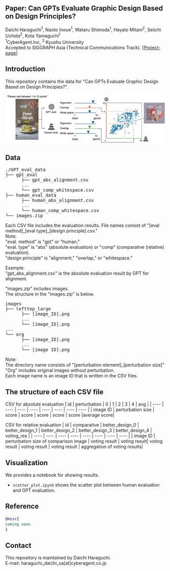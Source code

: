 ## Paper: Can GPTs Evaluate Graphic Design Based on Design Principles?
Daichi Haraguchi<sup>1</sup>, Naoto Inoue<sup>1</sup>, Wataru Shimoda<sup>1</sup>, Hayato Mitani<sup>2</sup>, Seiichi Uchida<sup>2</sup>, Kota Yamaguchi<sup>1</sup>  
<sup>1</sup>CyberAgent.Inc, <sup>2</sup> Kyushu University  
Accepted to SIGGRAPH Asia (Technical Communications Track).
[[Project-page](https://cyberagentailab.github.io/Graphic-design-evaluation/)]

## Introduction
This repository contains the data for "Can GPTs Evaluate Graphic Design Based on Design Principles?".

<img src = "https://github.com/CyberAgentAILab/Graphic-design-evaluation/blob/projectpage/docs/images/teaser.jpg" title = "teaser" >

## Data
<pre>
./GPT_eval_data
├── gpt_eval
      ├── gpt_abs_alignment.csv
      ...
      └── gpt_comp_whitespace.csv
├── human_eval_data
      ├── human_abs_alignment.csv
      ...
      └── human_comp_whitespace.csv
└── images.zip
</pre>
Each CSV file includes the evaluation results.
File names consist of "[eval method]_[eval type]\_[design principle].csv."  
Note:  
"eval. method" is "gpt" or "human."  
"eval. type" is "abs" (absolute evaluation) or "comp" (comparative (relative) evaluation).  
"design principle" is "alignment," "overlap," or "whitespace."  

Example:  
"gpt_abs_alignment.csv" is the absolute evaluation result by GPT for alignment. 

"images.zip" includes images.  
The structure in the "images.zip" is below.
<pre>
images
├── lefttop_large
      ├── [image_ID].png
      ...
      └── [image_ID].png
...
└── org
      ├── [image_ID].png
      ...
      └── [image_ID].png
</pre>

Note:  
The directory name consists of "[perturbation element]_[perturbation size]"  
"Org" includes original images without perturbation.  
Each image name is an image ID that is written in the CSV files.  



## The structure of each CSV file
CSV for absolute evaluation
| id | perturbation | 0 | 1 | 2 | 3 | 4 | avg |
| ---- | ---- | ---- | ---- | ---- | ---- | ---- | ---- |
| image ID | perturbation size | score | score | score | score | score |average score|

CSV for relative evaluation
| id | comparative | better_design_0 | better_design_1 | better_design_2 | better_design_3 | better_design_4 | voting_res |
| ---- | ---- | ---- | ---- | ---- | ---- | ---- | ---- |
| image ID | perturbation size of comparison image | voting result | voting result| voting result | voting result | voting result | aggregation of voting results|


## Visualization
We provides a notebook for showing results.  
- `scatter_plot.ipynb` shows the scatter plot between human evaluation and GPT evaluation.  

## Reference
```bibtex
@misc{
coming soon
}
```

## Contact
This repository is maintained by Daichi Haraguchi.  
E-mail: haraguchi_daichi_xa[at]cyberagent.co.jp
